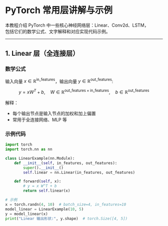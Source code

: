 # PyTorch 常用层讲解与示例

本教程介绍 PyTorch 中一些核心神经网络层：Linear、Conv2d、LSTM，  
包括它们的数学公式、文字解释和对应实现代码示例。

---

## 1. Linear 层（全连接层）

### 数学公式

输入向量 $x \in \mathbb{R}^{\text{in\_features}}$，输出向量 $y \in \mathbb{R}^{\text{out\_features}}$:

$$
y = x W^T + b, \quad 
W \in \mathbb{R}^{\text{out\_features} \times \text{in\_features}}, \quad 
b \in \mathbb{R}^{\text{out\_features}}
$$

解释：

- 每个输出节点是输入节点的加权和加上偏置  
- 常用于全连接网络、MLP 等

### 示例代码

```python
import torch
import torch.nn as nn

class LinearExample(nn.Module):
    def __init__(self, in_features, out_features):
        super().__init__()
        self.linear = nn.Linear(in_features, out_features)

    def forward(self, x):
        # y = x W^T + b
        return self.linear(x)

# 示例
x = torch.randn(4, 10)  # batch_size=4, in_features=10
model_linear = LinearExample(10, 5)
y = model_linear(x)
print("Linear 输出形状:", y.shape)  # torch.Size([4, 5])
